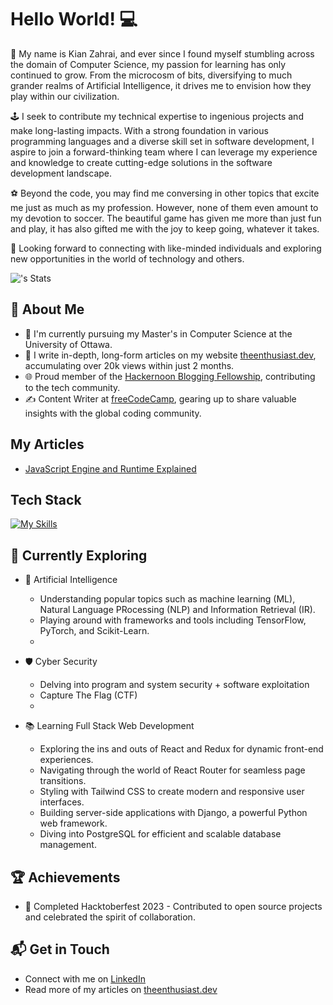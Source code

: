 # Hello World! 💻

👋 My name is Kian Zahrai, and ever since I found myself stumbling across the domain of Computer Science, my passion for learning has only continued to grow. From the microcosm of bits, diversifying to much grander realms of Artificial Intelligence, it drives me to envision how they play within our civilization.

🕹️ I seek to contribute my technical expertise to ingenious projects and make long-lasting impacts. With a strong foundation in various programming languages and a diverse skill set in software development, I aspire to join a forward-thinking team where I can leverage my experience and knowledge to create cutting-edge solutions in the software development landscape.

⚽ Beyond the code, you may find me conversing in other topics that excite me just as much as my profession. However, none of them even amount to my devotion to soccer. The beautiful game has given me more than just fun and play, it has also gifted me with the joy to keep going, whatever it takes.
 
🤝 Looking forward to connecting with like-minded individuals and exploring new opportunities in the world of technology and others.

![<username>'s Stats](https://github-readme-stats.vercel.app/api?username=<username>&theme=vue-dark&show_icons=true&hide_border=true&count_private=true)

## 🚀 About Me

- 🔭 I'm currently pursuing my Master's in Computer Science at the University of Ottawa.
- 📝 I write in-depth, long-form articles on my website [theenthusiast.dev](https://theenthusiast.dev), accumulating over 20k views within just 2 months.
- 🌐 Proud member of the [Hackernoon Blogging Fellowship](https://hackernoon.com/), contributing to the tech community.
- ✍️ Content Writer at [freeCodeCamp](https://www.freecodecamp.org/), gearing up to share valuable insights with the global coding community.

## My Articles
- [JavaScript Engine and Runtime Explained](https://www.freecodecamp.org/news/javascript-engine-and-runtime-explained/)


## Tech Stack
[![My Skills](https://skillicons.dev/icons?i=js,html,css,wasm)](https://skillicons.dev)

## 🔭 Currently Exploring

- 🤖 Artificial Intelligence
  - Understanding popular topics such as machine learning (ML), Natural Language PRocessing (NLP) and Information Retrieval (IR).
  - Playing around with frameworks and tools including TensorFlow, PyTorch, and Scikit-Learn.
  - 

- 🛡️ Cyber Security
  - Delving into program and system security + software exploitation
  - Capture The Flag (CTF)
  - 

- 📚 Learning Full Stack Web Development
  - Exploring the ins and outs of React and Redux for dynamic front-end experiences.
  - Navigating through the world of React Router for seamless page transitions.
  - Styling with Tailwind CSS to create modern and responsive user interfaces.
  - Building server-side applications with Django, a powerful Python web framework.
  - Diving into PostgreSQL for efficient and scalable database management.


## 🏆 Achievements

- 🌟 Completed Hacktoberfest 2023 - Contributed to open source projects and celebrated the spirit of collaboration.


## 📬 Get in Touch

- Connect with me on [LinkedIn](https://www.linkedin.com/in/kianzahrai/)
- Read more of my articles on [theenthusiast.dev](https://theenthusiast.dev)



<!--

Here are some ideas to get you started:

- 🔭 I’m currently working on ...
- 🌱 I’m currently learning ...
- 👯 I’m looking to collaborate on ...
- 🤔 I’m looking for help with ...
- 💬 Ask me about ...
- 📫 How to reach me: ...
- 😄 Pronouns: ...
- ⚡ Fun fact: ...
-->
